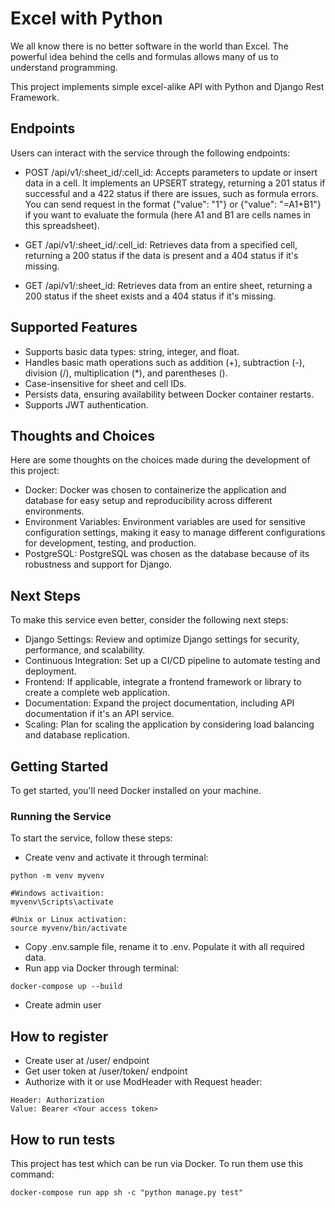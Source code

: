 # Excel with Python

We all know there is no better software in the world than Excel.
The powerful idea behind the cells and formulas allows many of us to understand programming. 

This project implements simple excel-alike API with Python and Django Rest Framework.

## Endpoints

Users can interact with the service through the following endpoints:

- POST /api/v1/:sheet_id/:cell_id: Accepts parameters to update or insert data in a cell. It implements an UPSERT strategy, returning a 201 status if successful and a 422 status if there are issues, such as formula errors.
You can send request in the format {"value": "1"} or {"value": "=A1+B1"} if you want to evaluate the formula (here A1 and B1 are cells names in this spreadsheet).

- GET /api/v1/:sheet_id/:cell_id: Retrieves data from a specified cell, returning a 200 status if the data is present and a 404 status if it's missing.

- GET /api/v1/:sheet_id: Retrieves data from an entire sheet, returning a 200 status if the sheet exists and a 404 status if it's missing.

## Supported Features

- Supports basic data types: string, integer, and float.
- Handles basic math operations such as addition (+), subtraction (-), division (/), multiplication (*), and parentheses ().
- Case-insensitive for sheet and cell IDs.
- Persists data, ensuring availability between Docker container restarts.
- Supports JWT authentication.

## Thoughts and Choices
Here are some thoughts on the choices made during the development of this project:
- Docker: Docker was chosen to containerize the application and database for easy setup and reproducibility across different environments.
- Environment Variables: Environment variables are used for sensitive configuration settings, making it easy to manage different configurations for development, testing, and production.
- PostgreSQL: PostgreSQL was chosen as the database because of its robustness and support for Django.

## Next Steps
To make this service even better, consider the following next steps:
- Django Settings: Review and optimize Django settings for security, performance, and scalability.
- Continuous Integration: Set up a CI/CD pipeline to automate testing and deployment.
- Frontend: If applicable, integrate a frontend framework or library to create a complete web application.
- Documentation: Expand the project documentation, including API documentation if it's an API service.
- Scaling: Plan for scaling the application by considering load balancing and database replication.

## Getting Started

To get started, you'll need Docker installed on your machine.

### Running the Service

To start the service, follow these steps:

- Create venv and activate it through terminal:
```git
python -m venv myvenv

#Windows activaition:
myvenv\Scripts\activate

#Unix or Linux activation:
source myvenv/bin/activate
```
- Copy .env.sample file, rename it to .env. Populate it with all required data.
- Run app via Docker through terminal:
```git
docker-compose up --build
```
- Create admin user

## How to register
- Create user at /user/ endpoint
- Get user token at /user/token/ endpoint
- Authorize with it or use ModHeader with Request header:
```
Header: Authorization
Value: Bearer <Your access token> 
```

## How to run tests
This project has test which can be run via Docker. To run them use this command:
```git
docker-compose run app sh -c "python manage.py test"
```
